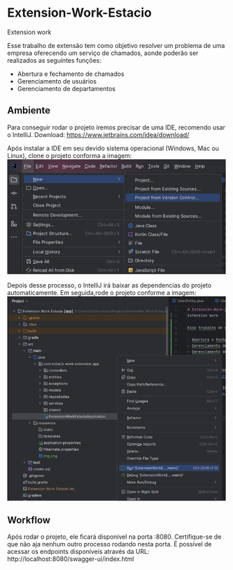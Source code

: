 # Extension-Work-Estacio
Extension work

Esse trabalho de extensão tem como objetivo resolver um problema de uma empresa oferecendo um serviço de chamados, aonde poderão ser realizados as seguintes funções:

- Abertura e fechamento de chamados
- Gerenciamento de usuários
- Gerenciamento de departamentos

## Ambiente
Para conseguir rodar o projeto iremos precisar de uma IDE, recomendo usar o IntelliJ.
Download: https://www.jetbrains.com/idea/download/

Após instalar a IDE em seu devido sistema operacional (Windows, Mac ou Linux), clone o projeto conforma a imagem:
![image](src/main/resources/img.png)

Depois desse processo, o IntelliJ irá baixar as dependencias do projeto automaticamente. Em seguida,rode o projeto conforme a imagem:
![src/main/resources/img_1.png](src/main/resources/img_1.png)

## Workflow
Após rodar o projeto, ele ficará disponível na porta :8080. Certifique-se de que não aja nenhum outro processo rodando nesta porta.
É possível de acessar os endpoints disponíveis através da URL: http://localhost:8080/swagger-ui/index.html

